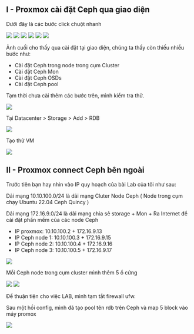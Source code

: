## I - Proxmox cài đặt Ceph qua giao diện

Dưới đây là các bước click chuột nhanh

  <img src="proxmoximages/Screenshot_97.png">

  <img src="proxmoximages/Screenshot_98.png">

  <img src="proxmoximages/Screenshot_99.png">

  <img src="proxmoximages/Screenshot_100.png">

  <img src="proxmoximages/Screenshot_101.png">

  <img src="proxmoximages/Screenshot_102.png">

Ảnh cuối cho thấy qua cài đặt tại giao diện, chúng ta thấy còn thiếu nhiều bước như:
 
  + Cài đặt Ceph trong node trong cụm Cluster
  + Cài đặt Ceph Mon
  + Cài đặt Ceph OSDs
  + Cài đặt Ceph pool

Tạm thời chưa cài thêm các bước trên, mình kiểm tra thử.

  <img src="proxmoximages/Screenshot_111.png">

Tại Datacenter > Storage > Add > RDB 

  <img src="proxmoximages/Screenshot_112.png">

Tạo thử VM

  <img src="proxmoximages/Screenshot_113.png">

## II - Proxmox connect Ceph bên ngoài

Trước tiên bạn hay nhìn vào IP quy hoạch của bài Lab của tôi như sau:

Dải mạng 10.10.100.0/24 là dải mạng Cluter Node Ceph ( Node trong cụm chạy Ubuntu 22.04 Ceph Quincy )

Dải mạng 172.16.9.0/24 là dải mạng chia sẻ storage + Mon + Ra Internet để cài đặt phần mềm của các node Ceph

  + IP proxmox: 10.10.100.2 + 172.16.9.13
  + IP Ceph node 1: 10.10.100.3 + 172.16.9.15
  + IP Ceph node 2: 10.10.100.4 + 172.16.9.16
  + IP Ceph node 3: 10.10.100.5 + 172.16.9.17

  <img src="proxmoximages/Screenshot_107.png">

Mỗi Ceph node trong cụm cluster mình thêm 5 ổ cứng 

  <img src="proxmoximages/Screenshot_108.png">

  <img src="proxmoximages/Screenshot_109.png">

Để thuận tiện cho việc LAB, mình tạm tắt firewall ufw.

Sau một hồi config, mình đã tạo pool tên rdb trên Ceph và map 5 block vào máy promox

  <img src="proxmoximages/Screenshot_110.png">